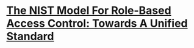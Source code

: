 
# [The NIST Model For Role-Based Access Control: Towards A Unified Standard](https://tsapps.nist.gov/publication/get_pdf.cfm?pub_id=916402)
